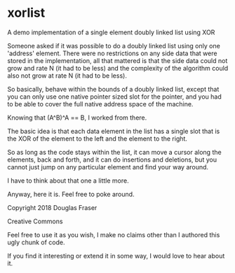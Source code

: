 # xorlist
A demo implementation of a single element doubly linked list using XOR

Someone asked if it was possible to do a doubly linked list using only one 'address' element.
There were no restrictions on any side data that were stored in the implementation, all that
mattered is that the side data could not grow and rate N (it had to be less) and the complexity
of the algorithm could also not grow at rate N (it had to be less).

So basically, behave within the bounds of a doubly linked list, except that you can only use one
native pointer sized slot for the pointer, and you had to be able to cover the full native address
space of the machine.

Knowing that (A^B)^A == B, I worked from there.

The basic idea is that each data element in the list has a single slot that is the XOR of the element
to the left and the element to the right.

So as long as the code stays within the list, it can move a cursor along the elements, back and forth,
and it can do insertions and deletions, but you cannot just jump on any particular element and
find your way around.

I have to think about that one a little more.

Anyway, here it is. Feel free to poke around.

Copyright 2018 Douglas Fraser

Creative Commons

Feel free to use it as you wish, I make no claims other than I authored this ugly chunk of code.

If you find it interesting or extend it in some way, I would love to hear about it.
